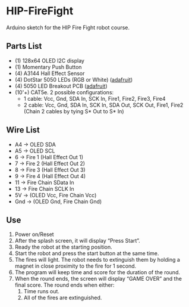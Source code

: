 # HIP-FireFight
Arduino sketch for the HIP Fire Fight robot course.

## Parts List
* (1) 128x64 OLED I2C display
* (1) Momentary Push Button
* (4) A3144 Hall Effect Sensor
* (4) DotStar 5050 LEDs (RGB or White) ([adafruit](https://www.adafruit.com/product/2343))
* (4) 5050 LED Breakout PCB ([adafruit](https://www.adafruit.com/product/1762))
* (10'+) CAT5e. 2 possible configurations:
   * 1 cable: Vcc, Gnd, SDA In, SCK In, Fire1, Fire2, Fire3, Fire4
   * 2 cable: Vcc, Gnd, SDA In, SCK In, SDA Out, SCK Out, Fire1, Fire2 (Chain 2 cables by tying S* Out to S* In) 

## Wire List
* A4 -> OLED SDA
* A5 -> OLED SCL
* 6 -> Fire 1 (Hall Effect Out 1)
* 7 -> Fire 2 (Hall Effect Out 2)
* 8 -> Fire 3 (Hall Effect Out 3)
* 9 -> Fire 4 (Hall Effect Out 4)
* 11 -> Fire Chain SData In
* 13 -> Fire Chain SCLK In
* 5V -> (OLED Vcc, Fire Chain Vcc)
* Gnd -> (OLED Gnd, Fire Chain Gnd)

## Use
1. Power on/Reset
1. After the splash screen, it will display “Press Start”.
1. Ready the robot at the starting position. 
1. Start the robot and press the start button at the same time.
1. The fires will light.  The robot needs to extinguish them by holding a magnet in close proximity to the fire for 1 second.
1. The program will keep time and score for the duration of the round.
1. When the round ends, the screen will display “GAME OVER” and the final score. The round ends when either:
   1. Time runs out.
   1. All of the fires are extinguished.
